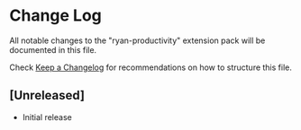# Change Log

All notable changes to the "ryan-productivity" extension pack will be documented in this file.

Check [Keep a Changelog](http://keepachangelog.com/) for recommendations on how to structure this file.

## [Unreleased]

- Initial release
